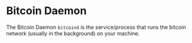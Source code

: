 # Bitcoin Daemon

The Bitcoin Daemon `bitcoind` is the service/process that runs the bitcoin network (usually in the background) on your machine. 